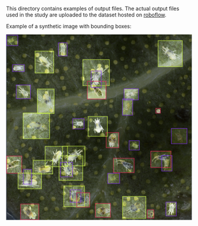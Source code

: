 This directory contains examples of output files. The actual output files used in the study are uploaded to the dataset hosted on [roboflow](https://app.roboflow.com/gent-lab/tssm-balanced-and-gendered/).

Example of a synthetic image with bounding boxes:

![synthetic image with bounding boxes](https://github.com/mswiseman/miteVision/blob/main/assets/images/example_synthetic_image_with_bb.png?raw=true)
